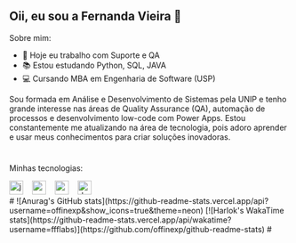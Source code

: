 ## Oii, eu sou a Fernanda Vieira 👋

Sobre mim:

- 🔭 Hoje eu trabalho com Suporte e QA
- 📚 Estou estudando Python, SQL, JAVA
- 💻 Cursando MBA em Engenharia de Software (USP)

Sou formada em Análise e Desenvolvimento de Sistemas pela UNIP e tenho grande interesse nas áreas de Quality Assurance (QA), automação de processos e desenvolvimento low-code com Power Apps. Estou constantemente me atualizando na área de tecnologia, pois adoro aprender e usar meus conhecimentos para criar soluções inovadoras.
#
Minhas tecnologias:
<div align="left">
  <img src="https://cdn.jsdelivr.net/gh/devicons/devicon/icons/java/java-original.svg" height="25" alt="java logo"  />
  <img width="8" />
  <img src="https://cdn.jsdelivr.net/gh/devicons/devicon/icons/mysql/mysql-original.svg" height="25" alt="mysql logo"  />
  <img width="8" />
  <img src="https://cdn.jsdelivr.net/gh/devicons/devicon/icons/postgresql/postgresql-original.svg" height="25" alt="postgresql logo"  />
  <img width="8" />
  <img src="https://cdn.jsdelivr.net/gh/devicons/devicon/icons/docker/docker-original.svg" height="25" alt="docker logo"  />
</div>
#
![Anurag's GitHub stats](https://github-readme-stats.vercel.app/api?username=offinexp&show_icons=true&theme=neon)
[![Harlok's WakaTime stats](https://github-readme-stats.vercel.app/api/wakatime?username=ffflabs)](https://github.com/offinexp/github-readme-stats)
#
